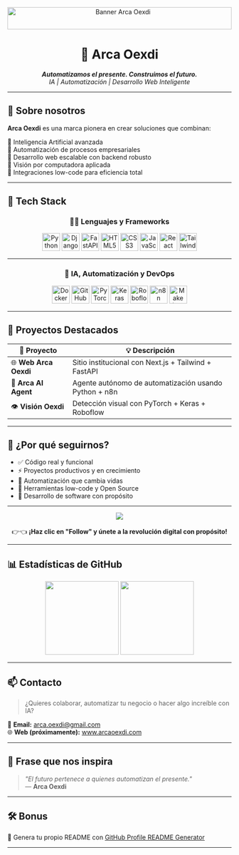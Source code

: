 <p align="center">
  <img src="https://i.pinimg.com/736x/34/8e/2c/348e2c524ecaafa6f235e7256bc80a3e.jpg" style="width:100%; max-height:50px; object-fit:cover;" alt="Banner Arca Oexdi"/>
</p>

<h1 align="center">🤖 Arca Oexdi</h1>
<p align="center">
  <em><strong>Automatizamos el presente. Construimos el futuro.</strong></em><br>
  <em>IA | Automatización | Desarrollo Web Inteligente</em>
</p>

---

## 🌟 Sobre nosotros

**Arca Oexdi** es una marca pionera en crear soluciones que combinan:

🔹 Inteligencia Artificial avanzada  
🔹 Automatización de procesos empresariales  
🔹 Desarrollo web escalable con backend robusto  
🔹 Visión por computadora aplicada  
🔹 Integraciones low-code para eficiencia total

---

## 🚀 Tech Stack

<div align="center">

### 👨‍💻 Lenguajes y Frameworks

<img src="https://cdn.jsdelivr.net/gh/devicons/devicon/icons/python/python-original.svg" width="40" title="Python"/>
<img src="https://cdn.jsdelivr.net/gh/devicons/devicon/icons/django/django-plain.svg" width="40" title="Django"/>
<img src="https://cdn.jsdelivr.net/gh/devicons/devicon/icons/fastapi/fastapi-original.svg" width="40" title="FastAPI"/>
<img src="https://cdn.jsdelivr.net/gh/devicons/devicon/icons/html5/html5-original.svg" width="40" title="HTML5"/>
<img src="https://cdn.jsdelivr.net/gh/devicons/devicon/icons/css3/css3-original.svg" width="40" title="CSS3"/>
<img src="https://cdn.jsdelivr.net/gh/devicons/devicon/icons/javascript/javascript-original.svg" width="40" title="JavaScript"/>
<img src="https://cdn.jsdelivr.net/gh/devicons/devicon/icons/react/react-original.svg" width="40" title="React"/>
<img src="https://www.drupal.org/files/styles/grid-3-2x/public/project-images/screenshot_361.png?itok=w4CzcWyb" width="40" title="TailwindCSS"/>

---

### 🤖 IA, Automatización y DevOps

<img src="https://cdn.jsdelivr.net/gh/devicons/devicon/icons/docker/docker-original.svg" width="40" title="Docker"/>
<img src="https://cdn.jsdelivr.net/gh/devicons/devicon/icons/github/github-original.svg" width="40" title="GitHub"/>
<img src="https://upload.wikimedia.org/wikipedia/commons/1/10/PyTorch_logo_icon.svg" width="40" title="PyTorch"/>
<img src="https://upload.wikimedia.org/wikipedia/commons/a/ae/Keras_logo.svg" width="40" title="Keras"/>
<img src="https://avatars.githubusercontent.com/u/53104118?s=48&v=4" width="40" title="Roboflow"/>
<img src="https://avatars.githubusercontent.com/u/45487711?s=48&v=4" width="40" title="n8n"/>
<img src="https://ooptimeacademy.com/wp-content/uploads/2023/10/logo-make.png" width="40" title="Make (Integromat)"/>

</div>

---

## 📂 Proyectos Destacados

| 🚀 Proyecto             | 💡 Descripción                                                      |
|------------------------|---------------------------------------------------------------------|
| 🌐 **Web Arca Oexdi**   | Sitio institucional con Next.js + Tailwind + FastAPI               |
| 🤖 **Arca AI Agent**    | Agente autónomo de automatización usando Python + n8n              |
| 👁️ **Visión Oexdi**     | Detección visual con PyTorch + Keras + Roboflow                    |

---

## 🙌 ¿Por qué seguirnos?

- ✅ Código real y funcional  
- ⚡ Proyectos productivos y en crecimiento  
- 🤖 Automatización que cambia vidas  
- 🔗 Herramientas low-code y Open Source  
- 🧠 Desarrollo de software con propósito

---

<p align="center">
  <a href="https://github.com/arcaoexdi">
    <img src="https://img.shields.io/github/followers/arcaoexdi?label=Follow&style=social" />
  </a>
  <br><br>
  👉👈 <strong>¡Haz clic en "Follow" y únete a la revolución digital con propósito!</strong>
</p>

---

## 📊 Estadísticas de GitHub

<p align="center">
  <img src="https://github-readme-stats.vercel.app/api?username=arcaoexdi&show_icons=true&theme=radical" height="165">
  <img src="https://github-readme-stats.vercel.app/api/top-langs/?username=arcaoexdi&layout=compact&theme=radical" height="165">
</p>

---

## 📫 Contacto

> ¿Quieres colaborar, automatizar tu negocio o hacer algo increíble con IA?

📧 **Email:** arca.oexdi@gmail.com  
🌐 **Web (próximamente):** www.arcaoexdi.com

---

## 🧠 Frase que nos inspira

> _"El futuro pertenece a quienes automatizan el presente."_  
> — **Arca Oexdi**

---

## 🛠️ Bonus

🎁 Genera tu propio README con [GitHub Profile README Generator](https://rahuldkjain.github.io/gh-profile-readme-generator/)

---
